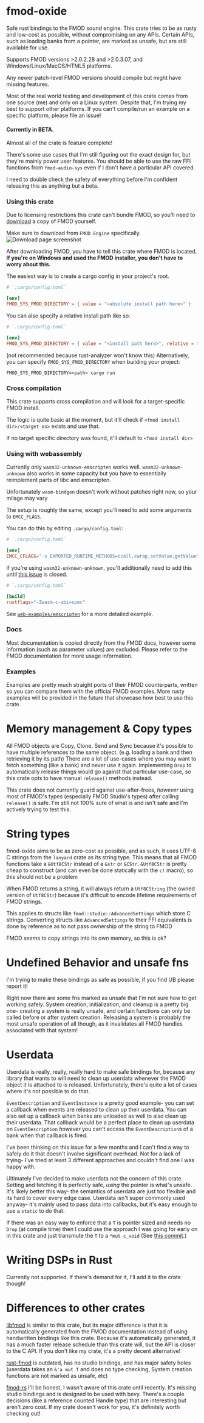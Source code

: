 # fmod-oxide

Safe rust bindings to the FMOD sound engine.
This crate tries to be as rusty and low-cost as possible, without compromising on any APIs.
Certain APIs, such as loading banks from a pointer, are marked as unsafe, but are still available for use.

Supports FMOD versions >2.0.2.28 and >2.0.3.07, and Windows/Linux/MacOS/HTML5 platforms.

Any newer patch-level FMOD versions should compile but might have missing features.

Most of the real world testing and development of this crate comes from one source (me) and only on a Linux system.
Despite that, I'm trying my best to support other platforms. 
If you can't compile/run an example on a specific platform, please file an issue!

#### Currently in BETA.

Almost all of the crate is feature complete!

There's some use cases that I'm still figuring out the exact design for, but they're mainly power user features.
You should be able to use the raw FFI functions from `fmod-audio-sys` even if I don't have a particular API covered.

I need to double check the safety of everything before I'm confident releasing this as anything but a beta.

### Using this crate

Due to licensing restrictions this crate can't bundle FMOD, so you'll need to [download](https://www.fmod.com/download) a copy of FMOD yourself.

Make sure to download from `FMOD Engine` specifically.
![Download page screenshot](https://github.com/melody-rs/fmod-oxide/blob/main/images/download_page.png?raw=true)

After downloading FMOD, you have to tell this crate where FMOD is located.
**If you're on Windows and used the FMOD installer, you don't have to worry about this.**

The easiest way is to create a cargo config in your project's root.

```toml
# `.cargo/config.toml`

[env]
FMOD_SYS_FMOD_DIRECTORY = { value = "<absolute install path here>" }
```

You can also specify a relative install path like so:

```toml
# `.cargo/config.toml`

[env]
FMOD_SYS_FMOD_DIRECTORY = { value = "<install path here>", relative = true }
```

(not recommended because rust-analyzer won't know this) Alternatively, you can specify `FMOD_SYS_FMOD_DIRECTORY` when building your project: 

`FMOD_SYS_FMOD_DIRECTORY=<path> cargo run`

### Cross compilation

This crate supports cross compilation and will look for a target-specific FMOD install. 

The logic is quite basic at the moment, but it'll check if `<fmod install dir>/<target os>` exists and use that.

If no target specific directory was found, it'll default to `<fmod install dir>`

### Using with webassembly

Currently only `wasm32-unknown-emscripten` works well.
`wasm32-unknown-unknown` also works in some capacity but you have to essentially reimplement parts of libc and emscripten. 

Unfortunately `wasm-bindgen` doesn't work without patches right now, so your milage may vary

The setup is roughly the same, except you'll need to add some arguments to `EMCC_FLAGS`.

You can do this by editing `.cargo/config.toml`:
```toml
# `.cargo/config.toml`

[env]
EMCC_CFLAGS="-s EXPORTED_RUNTIME_METHODS=ccall,cwrap,setValue,getValue" # FMOD requires this
```

If you're using `wasm32-unknown-unknown`, you'll additionally need to add this until [this issue](https://github.com/rust-lang/rust/issues/138762) is closed.

```toml
# `.cargo/config.toml`

[build]
rustflags="-Zwasm-c-abi=spec"
```

See [`web-examples/emscripten`](web-examples/emscripten) for a more detailed example.

### Docs

Most documentation is copied directly from the FMOD docs, however some information (such as parameter values) are excluded.
Please refer to the FMOD documentation for more usage information.

### Examples

Examples are pretty much straight ports of their FMOD counterparts, written so you can compare them with the official FMOD examples.
More rusty examples will be provided in the future that showcase how best to use this crate.

# Memory management & Copy types

All FMOD objects are Copy, Clone, Send and Sync because it's possible to have multiple references to the same object. (e.g. loading a bank and then retrieving it by its path)
There are a lot of use-cases where you may want to fetch something (like a bank) and never use it again.
Implementing `Drop` to automatically release things would go against that particular use-case, so this crate opts to have manual `release()` methods instead.

This crate does not currently guard against use-after-frees, *however* using most of FMOD's types (especially FMOD Studio's types) after calling `release()` is safe.
I'm still not 100% sure of what is and isn't safe and I'm actively trying to test this.

# String types

fmod-oxide aims to be as zero-cost as possible, and as such, it uses UTF-8 C strings from the `lanyard` crate as its string type.
This means that all FMOD functions take a `&Utf8CStr` instead of a `&str` or `&CStr`. 
`&Utf8CStr` is pretty cheap to construct (and can even be done statically with the `c!` macro), so this should not be a problem

When FMOD returns a string, it will always return a `Utf8CString` (the owned version of `Utf8CStr`) because it's difficult to encode lifetime requirements of FMOD strings.

This applies to structs like `fmod::studio::AdvancedSettings` which store C strings. 
Converting structs like `AdvancedSettings` to their FFI equivalents is done by reference as to not pass ownership of the string to FMOD

FMOD *seems* to copy strings into its own memory, so this is ok?

# Undefined Behavior and unsafe fns

I'm trying to make these bindings as safe as possible, if you find UB please report it!

Right now there are some fns marked as unsafe that I'm not sure how to get working safely. 
System creation, initialization, and cleanup is a pretty big one- creating a system is really unsafe, and certain functions can only be called before or after system creation.
Releasing a system is probably the most unsafe operation of all though, as it invalidates all FMOD handles associated with that system!

# Userdata

Userdata is really, really, really hard to make safe bindings for, because any library that wants to will need to clean up userdata whenever the FMOD object it is attached to is released.
Unfortunately, there's quite a lot of cases where it's not possible to do that.

`EventDescription` and `EventInstance` is a pretty good example- you can set a callback when events are released to clean up their userdata. 
You can also set up a callback when banks are unloaded as well to also clean up their userdata. 
That callback would be a perfect place to clean up userdata on `EventDescription` *however* you can't access the `EventDescription`s of a bank when that callback is fired.

I've been thinking on this issue for a few months and I can't find a way to safely do it that doesn't involve significant overhead.
Not for a lack of trying- I've tried at least 3 different approaches and couldn't find one I was happy with.

Ultimately I've decided to make userdata not the concern of this crate. Setting and fetching it is perfectly safe, *using* the pointer is what's unsafe. 
It's likely better this way- the semantics of userdata are just too flexible and its hard to cover every edge case.
Userdata isn't super commonly used anyway- it's mainly used to pass data into callbacks, but it's easy enough to use a `static` to do that.

If there was an easy way to enforce that a `T` is pointer sized and needs no `Drop` (at compile time) then I could use the approach I was going for early on in this crate and just transmute the `T` to a `*mut c_void`
(See [this commit](https://github.com/melody-rs/fmod-oxide/tree/a14876da32ce5df5b14673c118f09da6fec17544).)

# Writing DSPs in Rust

Currently not supported. If there's demand for it, I'll add it to the crate though!

# Differences to other crates

[libfmod](https://github.com/lebedec/libfmod) is similar to this crate, but its major difference is that it is automatically generated from the FMOD documentation instead of using handwritten bindings like this crate.
Because it's automatically generated, it has a much faster release schedule than this crate will, but the API is closer to the C API. If you don't like my crate, it's a pretty decent alternative!

[rust-fmod](https://github.com/GuillaumeGomez/rust-fmod) is outdated, has no studio bindings, and has major safety holes (userdata takes an `&'a mut T` and does no type checking, System creation functions are not marked as unsafe, etc)

[fmod-rs](https://github.com/CAD97/fmod-rs)
I'll be honest, I wasn't aware of this crate until recently. It's missing studio bindings and is designed to be used with bevy. 
There's a couple decisions (like a reference counted Handle type) that are interesting but aren't zero cost.
If my crate doesn't work for you, it's definitely worth checking out!
